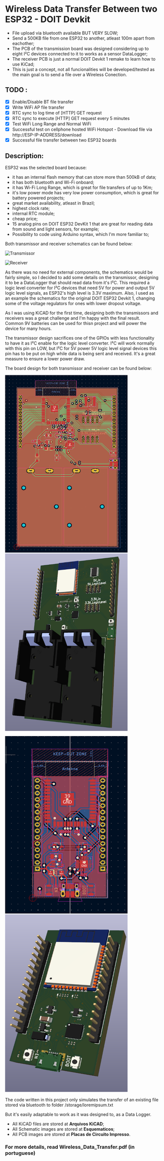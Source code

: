 # Wireless Data Transfer Between two ESP32 - DOIT Devkit

* File upload via bluetooth available BUT VERY SLOW;
* Send a 500KB file from one ESP32 to another, atleast 100m apart from eachother;
* The PCB of the transmission board was designed considering up to eight I²C devices connected to it to works as a sensor DataLogger;
* The receiver PCB is just a normal DOIT Devkit 1 remake to learn how to use KiCad;
* This is just a concept, not all funcionalities will be developed/tested as the main goal is to send a file over a Wireless Conection.

## TODO : 
 * [x] Enable/Disable BT file transfer
 * [x] Write WiFi AP file transfer
 * [x] RTC sync to log time of [HTTP] GET request
 * [x] RTC sync to execute [HTTP] GET request every 5 minutes
 * [x] Test WiFi Long Range and Normal WiFi
 * [x] Successful test on cellphone hosted WiFi Hotspot - Download file via http://ESP-IP-ADDRESS/download
 * [x] Successful file transfer between two ESP32 boards

## Description:

ESP32 was the selected board because:
* it has an internal flash memory that can store more than 500kB of data;
* it has both bluetooth and Wi-Fi onboard;
* it has Wi-Fi Long Range, which is great for file transfers of up to 1Km;
* it's low power mode has very low power consumption, which is great for battery powered projects;
* great market availability, atleast in Brazil;
* highest clock rate;
* internal RTC module;
* cheap price;
* 15 analog pins on DOIT ESP32 DevKit 1 that are great for reading data from sound and light sensors, for example;
* Possibility to code using Arduino syntax, which I'm more familiar to;

Both transmissor and receiver schematics can be found below:

![Transmissor](https://github.com/ViniBreda/Wireless-Data-Transfer---ESP32/blob/master/Esquematicos/Esquem%C3%A1tico%20do%20Transmissor-1.png)

![Receiver](https://github.com/ViniBreda/Wireless-Data-Transfer---ESP32/raw/master/Esquematicos/Esquem%C3%A1tico%20do%20Receptor-1.png)

As there was no need for external components, the schematics would be fairly simple, so I decided to add some details on the transmissor, designing it to be a DataLogger that should read data from it's I²C. This required a logic level converter for I²C devices that need 5V for power and output 5V logic level signals, as ESP32's high level is 3.3V maximum. Also, I used as an example the schematics for the original DOIT ESP32 Devkit 1, changing some of the voltage regulators for ones with lower dropout voltage.

As I was using KiCAD for the first time, designing both the transmissors and receivers was a great challenge and I'm happy with the final result. Common 9V batteries can be used for thisn project and will power the device for many hours.

The transmissor design sacrifices one of the GPIOs with less functionality to have it as I²C enable for the logic level converter. I²C will work normally with this pin on LOW, but I²C for 5V power 5V logic level signal devices this pin has to be put on high while data is being sent and received. It's a great measure to ensure a lower power draw.

The board design for both transmissor and receiver can be found below:

<p align="left">
  <img width="400" height="580" src="https://github.com/ViniBreda/Wireless-Data-Transfer---ESP32/raw/master/Placas%20de%20Circuito%20Impresso/PCI%20Transmissor.png">
  <img width="400" height="580" src="https://github.com/ViniBreda/Wireless-Data-Transfer---ESP32/raw/master/Placas%20de%20Circuito%20Impresso/PCI%20Transmissor-3D.png">
</p>

<p align="left">
  <img width="400" height="580" src="https://github.com/ViniBreda/Wireless-Data-Transfer---ESP32/raw/master/Placas%20de%20Circuito%20Impresso/PCB-Receptor.png">
  <img width="400" height="580" src="https://github.com/ViniBreda/Wireless-Data-Transfer---ESP32/raw/master/Placas%20de%20Circuito%20Impresso/PCB-Receptor-3D.png">
</p>

The code written in this project only simulates the transfer of an existing file stored via bluetooth to folder /storage/loremipsum.txt

But it's easily adaptable to work as it was designed to, as a Data Logger.

* All KiCAD files are stored at **Arquivos KiCAD**;
* All Schematic images are stored at **Esquematicos**;
* All PCB images are stored at **Placas de Circuito Impresso**.

### For more details, read Wireless_Data_Transfer.pdf (in portuguese)